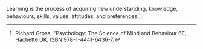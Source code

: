 Learning is the process of acquiring new understanding, knowledge, behaviours, skills, values, attitudes, and preferences [^1].

[^1]: Richard Gross, "Psychology: The Science of Mind and Behaviour 6E, Hachette UK, ISBN 978-1-4441-6436-7.

